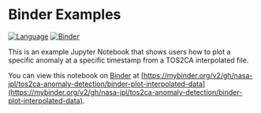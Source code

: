 # Binder Examples  

[![Language](https://img.shields.io/badge/python-3.12-blue)](#) [![Binder](https://mybinder.org/badge_logo.svg)](https://mybinder.org/v2/gh/nasa-jpl/tos2ca-anomaly-detection/binder-plot-interpolated-data)

This is an example Jupyter Notebook that shows users how to plot a specific anomaly at a specific timestamp from a TOS2CA interpolated file.

You can view this notebook on [Binder](https://mybinder.org/) at [https://mybinder.org/v2/gh/nasa-jpl/tos2ca-anomaly-detection/binder-plot-interpolated-data](https://mybinder.org/v2/gh/nasa-jpl/tos2ca-anomaly-detection/binder-plot-interpolated-data).